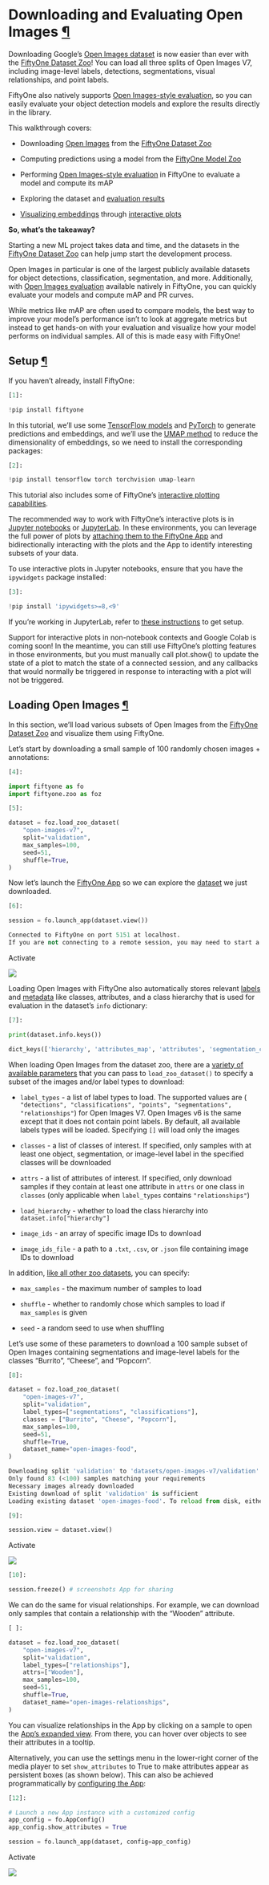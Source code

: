 # Downloading and Evaluating Open Images [¶](\#Downloading-and-Evaluating-Open-Images "Permalink to this headline")

Downloading Google’s [Open Images dataset](https://storage.googleapis.com/openimages/web/download.html) is now easier than ever with the [FiftyOne Dataset Zoo](https://voxel51.com/docs/fiftyone/user_guide/dataset_zoo/index.html#dataset-zoo-open-images-v7)! You can load all three splits of Open Images V7, including image-level labels, detections, segmentations, visual relationships, and point labels.

FiftyOne also natively supports [Open Images-style evaluation](https://voxel51.com/docs/fiftyone/user_guide/evaluation.html#open-images-style-evaluation), so you can easily evaluate your object detection models and explore the results directly in the library.

This walkthrough covers:

- Downloading [Open Images](https://storage.googleapis.com/openimages/web/index.html) from the [FiftyOne Dataset Zoo](https://voxel51.com/docs/fiftyone/user_guide/dataset_zoo/index.html)

- Computing predictions using a model from the [FiftyOne Model Zoo](https://voxel51.com/docs/fiftyone/user_guide/model_zoo/index.html)

- Performing [Open Images-style evaluation](https://voxel51.com/docs/fiftyone/user_guide/evaluation.html#open-images-style-evaluation) in FiftyOne to evaluate a model and compute its mAP

- Exploring the dataset and [evaluation results](https://voxel51.com/docs/fiftyone/user_guide/evaluation.html)

- [Visualizing embeddings](https://voxel51.com/docs/fiftyone/user_guide/brain.html#visualizing-embeddings) through [interactive plots](https://voxel51.com/docs/fiftyone/user_guide/plots.html)


**So, what’s the takeaway?**

Starting a new ML project takes data and time, and the datasets in the [FiftyOne Dataset Zoo](https://voxel51.com/docs/fiftyone/user_guide/dataset_zoo/index.html) can help jump start the development process.

Open Images in particular is one of the largest publicly available datasets for object detections, classification, segmentation, and more. Additionally, with [Open Images evaluation](https://voxel51.com/docs/fiftyone/user_guide/evaluation.html#open-images-style-evaluation) available natively in FiftyOne, you can quickly evaluate your models and compute mAP and PR curves.

While metrics like mAP are often used to compare models, the best way to improve your model’s performance isn’t to look at aggregate metrics but instead to get hands-on with your evaluation and visualize how your model performs on individual samples. All of this is made easy with FiftyOne!

## Setup [¶](\#Setup "Permalink to this headline")

If you haven’t already, install FiftyOne:

```python
[1]:

```

```python
!pip install fiftyone

```

In this tutorial, we’ll use some [TensorFlow models](https://github.com/tensorflow/models) and [PyTorch](https://pytorch.org/vision/stable/index.html) to generate predictions and embeddings, and we’ll use the [UMAP method](https://github.com/lmcinnes/umap) to reduce the dimensionality of embeddings, so we need to install the corresponding packages:

```python
[2]:

```

```python
!pip install tensorflow torch torchvision umap-learn

```

This tutorial also includes some of FiftyOne’s [interactive plotting capabilities](https://voxel51.com/docs/fiftyone/user_guide/plots.html).

The recommended way to work with FiftyOne’s interactive plots is in [Jupyter notebooks](https://jupyter.org/) or [JupyterLab](https://jupyterlab.readthedocs.io/en/stable/). In these environments, you can leverage the full power of plots by [attaching them to the FiftyOne App](https://voxel51.com/docs/fiftyone/user_guide/plots.html#attaching-plots) and bidirectionally interacting with the plots and the App to identify interesting subsets of your data.

To use interactive plots in Jupyter notebooks, ensure that you have the `ipywidgets` package installed:

```python
[3]:

```

```python
!pip install 'ipywidgets>=8,<9'

```

If you’re working in JupyterLab, refer to [these instructions](https://voxel51.com/docs/fiftyone/user_guide/plots.html#working-in-notebooks) to get setup.

Support for interactive plots in non-notebook contexts and Google Colab is coming soon! In the meantime, you can still use FiftyOne’s plotting features in those environments, but you must manually call plot.show() to update the state of a plot to match the state of a connected session, and any callbacks that would normally be triggered in response to interacting with a plot will not be triggered.

## Loading Open Images [¶](\#Loading-Open-Images "Permalink to this headline")

In this section, we’ll load various subsets of Open Images from the [FiftyOne Dataset Zoo](https://voxel51.com/docs/fiftyone/user_guide/dataset_zoo/index.html) and visualize them using FiftyOne.

Let’s start by downloading a small sample of 100 randomly chosen images + annotations:

```python
[4]:

```

```python
import fiftyone as fo
import fiftyone.zoo as foz

```

```python
[5]:

```

```python
dataset = foz.load_zoo_dataset(
    "open-images-v7",
    split="validation",
    max_samples=100,
    seed=51,
    shuffle=True,
)

```

Now let’s launch the [FiftyOne App](https://voxel51.com/docs/fiftyone/user_guide/app.html) so we can explore the [dataset](https://voxel51.com/docs/fiftyone/user_guide/using_datasets.html#datasets) we just downloaded.

```python
[6]:

```

```python
session = fo.launch_app(dataset.view())

```

```python
Connected to FiftyOne on port 5151 at localhost.
If you are not connecting to a remote session, you may need to start a new session and specify a port

```

Activate

![](<Base64-Image-Removed>)

Loading Open Images with FiftyOne also automatically stores relevant [labels](https://voxel51.com/docs/fiftyone/user_guide/using_datasets.html#labels) and [metadata](https://voxel51.com/docs/fiftyone/user_guide/using_datasets.html#metadata) like classes, attributes, and a class hierarchy that is used for evaluation in the dataset’s `info` dictionary:

```python
[7]:

```

```python
print(dataset.info.keys())

```

```python
dict_keys(['hierarchy', 'attributes_map', 'attributes', 'segmentation_classes', 'point_classes', 'classes_map'])

```

When loading Open Images from the dataset zoo, there are a [variety of available parameters](https://voxel51.com/docs/fiftyone/api/fiftyone.zoo.datasets.base.html#fiftyone.zoo.datasets.base.OpenImagesV7Dataset) that you can pass to `load_zoo_dataset()` to specify a subset of the images and/or label types to download:

- `label_types` \- a list of label types to load. The supported values are ( `"detections", "classifications", "points", "segmentations", "relationships"`) for Open Images V7. Open Images v6 is the same except that it does not contain point labels. By default, all available labels types will be loaded. Specifying `[]` will load only the images

- `classes` \- a list of classes of interest. If specified, only samples with at least one object, segmentation, or image-level label in the specified classes will be downloaded

- `attrs` \- a list of attributes of interest. If specified, only download samples if they contain at least one attribute in `attrs` or one class in `classes` (only applicable when `label_types` contains `"relationships"`)

- `load_hierarchy` \- whether to load the class hierarchy into `dataset.info["hierarchy"]`

- `image_ids` \- an array of specific image IDs to download

- `image_ids_file` \- a path to a `.txt`, `.csv`, or `.json` file containing image IDs to download


In addition, [like all other zoo datasets](https://voxel51.com/docs/fiftyone/user_guide/dataset_zoo/datasets.html), you can specify:

- `max_samples` \- the maximum number of samples to load

- `shuffle` \- whether to randomly chose which samples to load if `max_samples` is given

- `seed` \- a random seed to use when shuffling


Let’s use some of these parameters to download a 100 sample subset of Open Images containing segmentations and image-level labels for the classes “Burrito”, “Cheese”, and “Popcorn”.

```python
[8]:

```

```python
dataset = foz.load_zoo_dataset(
    "open-images-v7",
    split="validation",
    label_types=["segmentations", "classifications"],
    classes = ["Burrito", "Cheese", "Popcorn"],
    max_samples=100,
    seed=51,
    shuffle=True,
    dataset_name="open-images-food",
)

```

```python
Downloading split 'validation' to 'datasets/open-images-v7/validation' if necessary
Only found 83 (<100) samples matching your requirements
Necessary images already downloaded
Existing download of split 'validation' is sufficient
Loading existing dataset 'open-images-food'. To reload from disk, either delete the existing dataset or provide a custom `dataset_name` to use

```

```python
[9]:

```

```python
session.view = dataset.view()

```

Activate

![](<Base64-Image-Removed>)

```python
[10]:

```

```python
session.freeze() # screenshots App for sharing

```

We can do the same for visual relationships. For example, we can download only samples that contain a relationship with the “Wooden” attribute.

```python
[ ]:

```

```python
dataset = foz.load_zoo_dataset(
    "open-images-v7",
    split="validation",
    label_types=["relationships"],
    attrs=["Wooden"],
    max_samples=100,
    seed=51,
    shuffle=True,
    dataset_name="open-images-relationships",
)

```

You can visualize relationships in the App by clicking on a sample to open the [App’s expanded view](https://voxel51.com/docs/fiftyone/user_guide/app.html#viewing-a-sample). From there, you can hover over objects to see their attributes in a tooltip.

Alternatively, you can use the settings menu in the lower-right corner of the media player to set `show_attributes` to True to make attributes appear as persistent boxes (as shown below). This can also be achieved programmatically by [configuring the App](https://voxel51.com/docs/fiftyone/user_guide/config.html#configuring-the-app):

```python
[12]:

```

```python
# Launch a new App instance with a customized config
app_config = fo.AppConfig()
app_config.show_attributes = True

session = fo.launch_app(dataset, config=app_config)

```

Activate

![](<Base64-Image-Removed>)